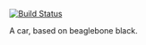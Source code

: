 [![Build Status](https://travis-ci.org/MeshingGears/dasAuto.svg?branch=master)](https://travis-ci.org/MeshingGears/dasAuto)

A car, based on beaglebone black.
